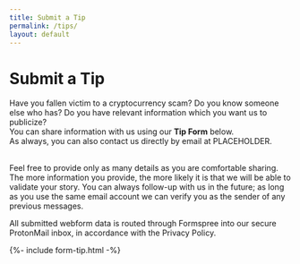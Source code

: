 ```yaml
---
title: Submit a Tip
permalink: /tips/
layout: default
---
```

# **Submit a Tip**
Have you fallen victim to a cryptocurrency scam? Do you know someone else who has? Do you have relevant information which you want us to publicize?<br />
You can share information with us using our **Tip Form** below.<br />
As always, you can also contact us directly by email at PLACEHOLDER.<br /><br />

Feel free to provide only as many details as you are comfortable sharing. The more information you provide, the more likely it is that we will be able to validate your story. You can always follow-up with us in the future; as long as you use the same email account we can verify you as the sender of any previous messages.<br />

All submitted webform data is routed through Formspree into our secure ProtonMail inbox, in accordance with the Privacy Policy.<br />

{%- include form-tip.html -%}
